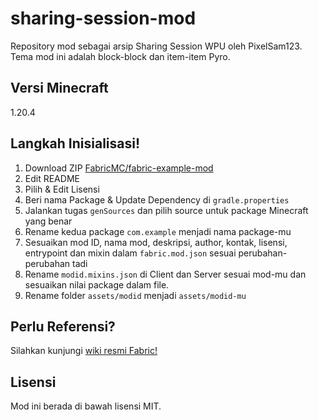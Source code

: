 # sharing-session-mod

Repository mod sebagai arsip Sharing Session WPU oleh PixelSam123.
Tema mod ini adalah block-block dan item-item Pyro.

## Versi Minecraft

1.20.4

## Langkah Inisialisasi!

1. Download ZIP [FabricMC/fabric-example-mod](https://github.com/FabricMC/fabric-example-mod)
2. Edit README
3. Pilih & Edit Lisensi
4. Beri nama Package & Update Dependency di `gradle.properties`
5. Jalankan tugas `genSources` dan pilih source untuk package Minecraft yang benar
6. Rename kedua package `com.example` menjadi nama package-mu
7. Sesuaikan mod ID, nama mod, deskripsi, author, kontak, lisensi, entrypoint dan mixin dalam `fabric.mod.json` sesuai perubahan-perubahan tadi
8. Rename `modid.mixins.json` di Client dan Server sesuai mod-mu dan sesuaikan nilai package dalam file.
9. Rename folder `assets/modid` menjadi `assets/modid-mu`

## Perlu Referensi?

Silahkan kunjungi [wiki resmi Fabric!](https://fabricmc.net/wiki)

## Lisensi

Mod ini berada di bawah lisensi MIT.
